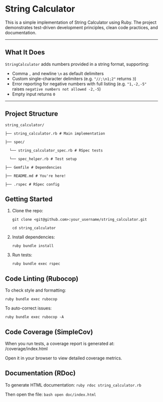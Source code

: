# String Calculator

This is a simple implementation of String Calculator using Ruby. The project demonstrates test-driven development principles, clean code practices, and documentation.

---

## What It Does

`StringCalculator` adds numbers provided in a string format, supporting:

- Comma `,` and newline `\n` as default delimiters
- Custom single-character delimiters (e.g. `"//;\n1;2"` returns `3`)
- Error reporting for negative numbers with full listing (e.g. `"1,-2,-5"` raises `negative numbers not allowed -2,-5`)
- Empty input returns `0`

---

## Project Structure

    string_calculator/

    ├── string_calculator.rb # Main implementation

    ├── spec/

      └── string_calculator_spec.rb # RSpec tests
   
      └── spec_helper.rb # Test setup
  
    ├── Gemfile # Dependencies

    ├── README.md # You're here!

    ├── .rspec # RSpec config

## Getting Started

1. Clone the repo:

      ```git clone <git@github.com>:your_username/string_calculator.git```

      ```cd string_calculator```

2. Install dependencies:

      ```ruby bundle install```

3. Run tests:

      ```ruby bundle exec rspec```

## Code Linting (Rubocop)

To check style and formatting:

   ```ruby bundle exec rubocop```

To auto-correct issues:

   ```ruby bundle exec rubocop -A```

## Code Coverage (SimpleCov)

When you run tests, a coverage report is generated at:
/coverage/index.html

Open it in your browser to view detailed coverage metrics.

## Documentation (RDoc)

To generate HTML documentation: ```ruby rdoc string_calculator.rb```

Then open the file: ```bash open doc/index.html```
